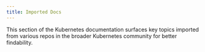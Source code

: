 ```yaml
---
title: Imported Docs
---
```


This section of the Kubernetes documentation surfaces key topics imported from various repos in the broader Kubernetes community for better findability.